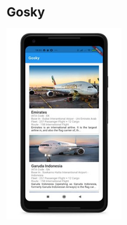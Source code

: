 # Gosky

![Screenshoot](https://github.com/inialdan/Gosky/blob/master/%40assets/Gosky%20Screnshoot%201.jpg "Screenshoot")